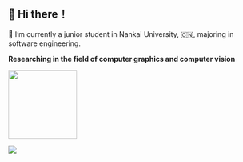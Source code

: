 ## 👋 Hi there！

[//]: <> (<div align="left"> <img src="https://visitor-badge.glitch.me/badge?page_id=Yujie-G.Yujie-G09034023" /> </div>)


:school: I’m currently a junior student in Nankai University, :cn:, majoring in software engineering. 

**Researching in the field of computer graphics and computer vision**

<div align="left"> <img height="137px" src="https://github-readme-stats.vercel.app/api?username=yujie-g&hide_title=true&hide_border=true&count_private=true&show_icons=trueline_height=21&text_color=000&icon_color=000&bg_color=0,ea6161,ffc64d,fffc4d,52fa5a&theme=graywhite" /> </div>

![](https://raw.githubusercontent.com/Yujie-G/Yujie-G/main/assets/github-contribution-grid-snake.svg)

